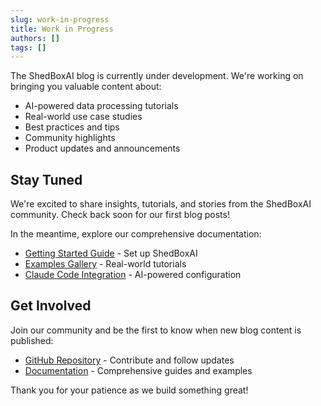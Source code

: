 ```yaml
---
slug: work-in-progress
title: Work in Progress
authors: []
tags: []
---
```


The ShedBoxAI blog is currently under development. We're working on bringing you valuable content about:

- AI-powered data processing tutorials
- Real-world use case studies 
- Best practices and tips
- Community highlights
- Product updates and announcements

<!-- truncate -->

## Stay Tuned

We're excited to share insights, tutorials, and stories from the ShedBoxAI community. Check back soon for our first blog posts!

In the meantime, explore our comprehensive documentation:

- [Getting Started Guide](/docs/getting-started/installation) - Set up ShedBoxAI
- [Examples Gallery](/docs/examples) - Real-world tutorials
- [Claude Code Integration](/docs/claude-code-integration) - AI-powered configuration

## Get Involved

Join our community and be the first to know when new blog content is published:

- [GitHub Repository](https://github.com/shedboxai/shedboxai) - Contribute and follow updates
- [Documentation](/docs) - Comprehensive guides and examples

Thank you for your patience as we build something great!